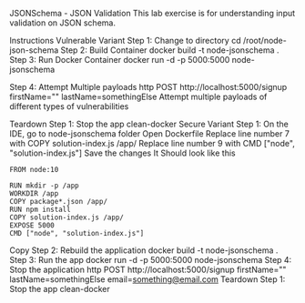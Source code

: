JSONSchema - JSON Validation
This lab exercise is for understanding input validation on JSON schema.

Instructions
Vulnerable Variant
Step 1: Change to directory
cd /root/node-json-schema
Step 2: Build Container
docker build -t node-jsonschema .
Step 3: Run Docker Container
docker run -d -p 5000:5000 node-jsonschema

Step 4: Attempt Multiple payloads
http POST http://localhost:5000/signup firstName="<script>alert(1)</script>" lastName=somethingElse
Attempt multiple payloads of different types of vulnerabilities

Teardown
Step 1: Stop the app
clean-docker
Secure Variant
Step 1:
On the IDE, go to node-jsonschema folder
Open Dockerfile
Replace line number 7 with COPY solution-index.js /app/
Replace line number 9 with CMD ["node", "solution-index.js"]
Save the changes
It Should look like this

```docker
FROM node:10

RUN mkdir -p /app
WORKDIR /app
COPY package*.json /app/
RUN npm install
COPY solution-index.js /app/
EXPOSE 5000
CMD ["node", "solution-index.js"]
```
Copy
Step 2: Rebuild the application
docker build -t node-jsonschema .
Step 3: Run the app
docker run -d -p 5000:5000 node-jsonschema
Step 4: Stop the application
http POST http://localhost:5000/signup firstName="<script>alert(1)</script>" lastName=somethingElse email=something@email.com
Teardown
Step 1: Stop the app
clean-docker
